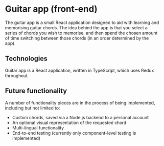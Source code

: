 # Guitar app (front-end)
The guitar app is a small React application designed to aid with learning and memorising guitar chords. The idea behind the app is that you select a series of chords you wish to memorise, and then spend the chosen amount of time switching between those chords (in an order determined by the app).

## Technologies
Guitar app is a React application, written in TypeScript, which uses Redux throughout.

## Future functionality
A number of functionality pieces are in the process of being implemented, including but not limited to:
- Custom chords, saved via a Node.js backend to a personal account
- An optional visual representation of the requested chord
- Multi-lingual functionality
- End-to-end testing (currently only component-level testing is implemented)